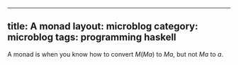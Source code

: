 
---
title: A monad
layout: microblog
category: microblog
tags: programming haskell
---
A monad is when you know how to convert $M (M a)$ to $M a$, but not $M a$ to $a$.
